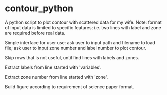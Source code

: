 # contour_python
A python script to plot contour with scattered data for my wife. Note: format of input data is limited to specific features; i.e. two lines with label and zone are required before real data.

Simple interface for user use: ask user to input path and filename to load file; ask user to input zone number and label number to plot contour.

Skip rows that is not useful, until find lines with labels and zones.

Extract labels from line started with 'variables'.

Extract zone number from line started with 'zone'.

Build figure according to requirement of science paper format.
  
